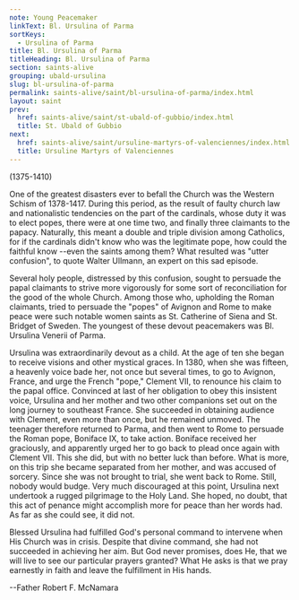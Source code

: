 ```yaml
---
note: Young Peacemaker
linkText: Bl. Ursulina of Parma
sortKeys:
  - Ursulina of Parma
title: Bl. Ursulina of Parma
titleHeading: Bl. Ursulina of Parma
section: saints-alive
grouping: ubald-ursulina
slug: bl-ursulina-of-parma
permalink: saints-alive/saint/bl-ursulina-of-parma/index.html
layout: saint
prev:
  href: saints-alive/saint/st-ubald-of-gubbio/index.html
  title: St. Ubald of Gubbio
next:
  href: saints-alive/saint/ursuline-martyrs-of-valenciennes/index.html
  title: Ursuline Martyrs of Valenciennes
---
```

(1375-1410)

One of the greatest disasters ever to befall the Church was the Western Schism of 1378-1417. During this period, as the result of faulty church law and nationalistic tendencies on the part of the cardinals, whose duty it was to elect popes, there were at one time two, and finally three claimants to the papacy. Naturally, this meant a double and triple division among Catholics, for if the cardinals didn't know who was the legitimate pope, how could the faithful know --even the saints among them? What resulted was "utter confusion", to quote Walter Ullmann, an expert on this sad episode.

Several holy people, distressed by this confusion, sought to persuade the papal claimants to strive more vigorously for some sort of reconciliation for the good of the whole Church. Among those who, upholding the Roman claimants, tried to persuade the "popes" of Avignon and Rome to make peace were such notable women saints as St. Catherine of Siena and St. Bridget of Sweden. The youngest of these devout peacemakers was Bl. Ursulina Venerii of Parma.

Ursulina was extraordinarily devout as a child. At the age of ten she began to receive visions and other mystical graces. In 1380, when she was fifteen, a heavenly voice bade her, not once but several times, to go to Avignon, France, and urge the French "pope," Clement VII, to renounce his claim to the papal office. Convinced at last of her obligation to obey this insistent voice, Ursulina and her mother and two other companions set out on the long journey to southeast France. She succeeded in obtaining audience with Clement, even more than once, but he remained unmoved. The teenager therefore returned to Parma, and then went to Rome to persuade the Roman pope, Boniface IX, to take action. Boniface received her graciously, and apparently urged her to go back to plead once again with Clement VII. This she did, but with no better luck than before. What is more, on this trip she became separated from her mother, and was accused of sorcery. Since she was not brought to trial, she went back to Rome. Still, nobody would budge. Very much discouraged at this point, Ursulina next undertook a rugged pilgrimage to the Holy Land. She hoped, no doubt, that this act of penance might accomplish more for peace than her words had. As far as she could see, it did not.

Blessed Ursulina had fulfilled God's personal command to intervene when His Church was in crisis. Despite that divine command, she had not succeeded in achieving her aim. But God never promises, does He, that we will live to see our particular prayers granted? What He asks is that we pray earnestly in faith and leave the fulfillment in His hands.

\--Father Robert F. McNamara